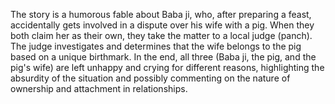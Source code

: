 The story is a humorous fable about Baba ji, who, after preparing a feast, accidentally gets involved in a dispute over his wife with a pig. When they both claim her as their own, they take the matter to a local judge (panch). The judge investigates and determines that the wife belongs to the pig based on a unique birthmark. In the end, all three (Baba ji, the pig, and the pig's wife) are left unhappy and crying for different reasons, highlighting the absurdity of the situation and possibly commenting on the nature of ownership and attachment in relationships.